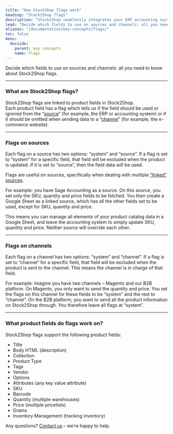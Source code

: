 ```yaml
---
title: "How StockShop flags work"
heading: "Stock2Shop flags"
description: "Stock2Shop seamlessly integrates your ERP accounting system and your e-commerce website. Product flags allow us to manage data sent from a source (your ERP or accounting system: Sage, SYSPRO, iSync or SAP) and data sent to e-commerce channels (Magento, WooCommerce, Shopify or your B2B trade store)."
lead: "Decide which fields to use on sources and channels: all you need to know about Stock2Shop flags."
aliases: "/documentation/key-concepts/flags/"
toc: false
menu:
  docside:
    parent: key concepts
    name: Flags
---
```


Decide which fields to use on sources and channels: all you need to know about Stock2Shop flags.

* * *

### What are Stock2Shop flags?

Stock2Shop flags are linked to product fields in Stock2Shop.  
Each product field has a flag which tells us if the field should be used or ignored from the “[source](https://www.stock2shop.com/documentation/key-concepts/sources/)” (for example, the ERP or accounting system) or if it should be omitted when sending data to a “[channel](https://www.stock2shop.com/documentation/key-concepts/channels/)” (for example, the e-commerce website).

* * *

### Flags on sources

Each flag on a source has two options: “system” and “source”. If a flag is set to “system” for a specific field, that field will be excluded when the product is updated. If it is set to “source”, then the field data will be used.  
  
Flags are useful on sources, specifically when dealing with multiple [“linked” sources](https://www.stock2shop.com/documentation/key-concepts/linked-sources/).  
  
For example: you have Sage Accounting as a source. On this source, you set only the SKU, quantity and price fields to be fetched. You then create a Google Sheet as a linked source, which has all the other fields set to be used, except for SKU, quantity and price.  
  
This means you can manage all elements of your product catalog data in a Google Sheet, and leave the accounting system to simply update SKU, quantity and price. Neither source will override each other.

* * *

### Flags on channels

Each flag on a channel has two options: “system” and “channel”. If a flag is set to “channel” for a specific field, that field will be excluded when the product is sent to the channel. This means the channel is in charge of that field.  
  
For example: imagine you have two channels – Magento and our B2B platform. On Magento, you only want to send the quantity and price. You set the flags on this channel for these fields to be “system” and the rest to “channel”. On the B2B platform, you want to send all the product information on Stock2Shop through. You therefore leave all flags at “system”.

* * *

### What product fields do flags work on?

Stock2Shop flags support the following product fields:

*   Title
*   Body HTML (description)
*   Collection
*   Product Type
*   Tags
*   Vendor
*   Options
*   Attributes (any key value attribute)
*   SKU
*   Barcode
*   Quantity (multiple warehouses)
*   Price (multiple pricelists)
*   Grams
*   Inventory Management (tracking inventory)

  
Any questions? [Contact us](https://www.stock2shop.com/contact-us/) – we’re happy to help.